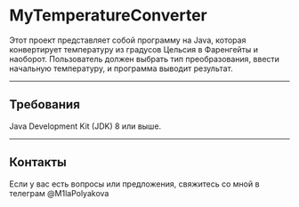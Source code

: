 # MyTemperatureConverter

Этот проект представляет собой программу на Java, которая конвертирует температуру из градусов Цельсия в Фаренгейты и наоборот. Пользователь должен выбрать тип преобразования, ввести начальную температуру, и программа выводит результат.

---

## Требования 
Java Development Kit (JDK) 8 или выше.

---
   
## Контакты
Если у вас есть вопросы или предложения, свяжитесь со мной в телеграм @M1laPolyakova
